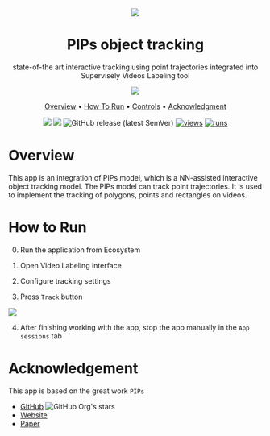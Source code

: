 <div align="center" markdown>
<img src="https://user-images.githubusercontent.com/115161827/233959102-9c48949f-b353-4a4b-ab7d-c1da99dfd914.jpg" />
  
# PIPs object tracking

state-of-the art interactive tracking using point trajectories integrated into Supervisely Videos Labeling tool

<img src='https://particle-video-revisited.github.io/images/fig1.jpg'>

<p align="center">
  <a href="#Overview">Overview</a> •
  <a href="#How-To-Run">How To Run</a> •
  <a href="#Controls">Controls</a> •
  <a href="#Acknowledgment">Acknowledgment</a>
</p>

[![](https://img.shields.io/badge/supervisely-ecosystem-brightgreen)](https://ecosystem.supervise.ly/apps/supervisely-ecosystem/pips)
[![](https://img.shields.io/badge/slack-chat-green.svg?logo=slack)](https://supervise.ly/slack)
![GitHub release (latest SemVer)](https://img.shields.io/github/v/release/supervisely-ecosystem/pips)
[![views](https://app.supervise.ly/img/badges/views/supervisely-ecosystem/pips)](https://supervise.ly)
[![runs](https://app.supervise.ly/img/badges/runs/supervisely-ecosystem/pips)](https://supervise.ly)


</div>

# Overview

This app is an integration of PIPs model, which is a NN-assisted interactive object tracking model. The PIPs model can track point trajectories. It is used to implement the tracking of polygons, points and rectangles on videos.

# How to Run

0. Run the application from Ecosystem

1. Open Video Labeling interface

2. Configure tracking settings

3. Press `Track` button

<img src="https://user-images.githubusercontent.com/115161827/233968831-08a1c8ab-d0e3-409b-b295-8af74e4b53e6.gif" />

4. After finishing working with the app, stop the app manually in the `App sessions` tab

# Acknowledgement

This app is based on the great work `PIPs` 
- [GitHub](https://github.com/aharley/pips) ![GitHub Org's stars](https://img.shields.io/github/stars/aharley/pips?style=social) 
- [Website](https://particle-video-revisited.github.io/)
- [Paper](https://arxiv.org/abs/2204.04153) 






